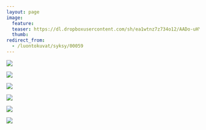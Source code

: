 ```yaml
---
layout: page
image:
  feature:
  teaser: https://dl.dropboxusercontent.com/sh/ea1wtnz7z734o12/AADo-uHYj0FRjNlHgydqH1mea/luontokuvat/syksy/DSC48854-245px.jpg
  thumb:
redirect_from:
  - /luontokuvat/syksy/00059
---
```


[![](https://dl.dropboxusercontent.com/sh/ea1wtnz7z734o12/AADGRJNTKoNKPXHV6ip1IjNNa/luontokuvat/syksy/DSC48854-800px.jpg)](https://dl.dropboxusercontent.com/sh/ea1wtnz7z734o12/AAAjcgk0ZTyDpS-S9TXLornIa/luontokuvat/syksy/DSC48854.jpg)

[![](https://dl.dropboxusercontent.com/sh/ea1wtnz7z734o12/AAD4SDrIfZDe0yYfizKmy_XTa/luontokuvat/syksy/DSC48863-800px.jpg)](https://dl.dropboxusercontent.com/sh/ea1wtnz7z734o12/AAA5g6pqGHn5AZJc8NSN_fvKa/luontokuvat/syksy/DSC48863.jpg)

[![](https://dl.dropboxusercontent.com/sh/ea1wtnz7z734o12/AACwZbtRb2m1uYaeP1rhtgnTa/luontokuvat/syksy/DSC48868-800px.jpg)](https://dl.dropboxusercontent.com/sh/ea1wtnz7z734o12/AADocU83_ATXaOd6U-5j1zu7a/luontokuvat/syksy/DSC48868.jpg)

[![](https://dl.dropboxusercontent.com/sh/ea1wtnz7z734o12/AABysqPt5yHEotzZjGR90g8ha/luontokuvat/syksy/DSC48875-800px.jpg)](https://dl.dropboxusercontent.com/sh/ea1wtnz7z734o12/AAAnvOp_z-J8eHLi0xsabWBea/luontokuvat/syksy/DSC48875.jpg)

[![](https://dl.dropboxusercontent.com/sh/ea1wtnz7z734o12/AAC8_v6YAKSg7lsJUOgocxkva/luontokuvat/syksy/DSC49700-800px.jpg)](https://dl.dropboxusercontent.com/sh/ea1wtnz7z734o12/AAAbIAta7y8IoWo6HBMZ_gAVa/luontokuvat/syksy/DSC49700.jpg)

[![](https://dl.dropboxusercontent.com/sh/ea1wtnz7z734o12/AADEGPtsEiPJaU7AbB_j3aOAa/luontokuvat/syksy/DSC49702-800px.jpg)](https://dl.dropboxusercontent.com/sh/ea1wtnz7z734o12/AAB2u1Vykstp_rvwCxYnSpHDa/luontokuvat/syksy/DSC49702.jpg)
